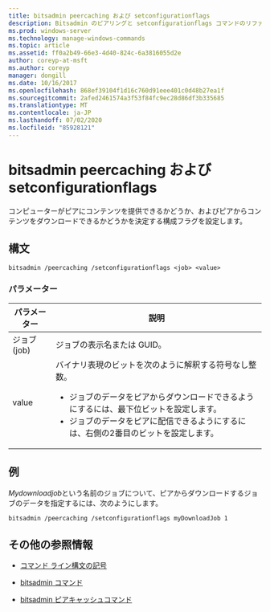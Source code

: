 ```yaml
---
title: bitsadmin peercaching および setconfigurationflags
description: Bitsadmin のピアリングと setconfigurationflags コマンドのリファレンス記事。コンピューターがコンテンツをピアに提供できるかどうか、およびピアからコンテンツをダウンロードできるかどうかを決定する構成フラグを設定します。
ms.prod: windows-server
ms.technology: manage-windows-commands
ms.topic: article
ms.assetid: ff0a2b49-66e3-4d40-824c-6a3816055d2e
author: coreyp-at-msft
ms.author: coreyp
manager: dongill
ms.date: 10/16/2017
ms.openlocfilehash: 868ef39104f1d16c760d91eee401c0d48b27ea1f
ms.sourcegitcommit: 2afed2461574a3f53f84fc9ec28d86df3b335685
ms.translationtype: MT
ms.contentlocale: ja-JP
ms.lasthandoff: 07/02/2020
ms.locfileid: "85928121"
---
```

# <a name="bitsadmin-peercaching-and-setconfigurationflags"></a>bitsadmin peercaching および setconfigurationflags

コンピューターがピアにコンテンツを提供できるかどうか、およびピアからコンテンツをダウンロードできるかどうかを決定する構成フラグを設定します。

## <a name="syntax"></a>構文

```
bitsadmin /peercaching /setconfigurationflags <job> <value>
```

### <a name="parameters"></a>パラメーター

| パラメーター | 説明 |
| -------------- | -------------- |
| ジョブ (job) | ジョブの表示名または GUID。 |
| value | バイナリ表現のビットを次のように解釈する符号なし整数。<ul><li>ジョブのデータをピアからダウンロードできるようにするには、最下位ビットを設定します。</li><li>ジョブのデータをピアに配信できるようにするには、右側の2番目のビットを設定します。</li></ul>|

## <a name="examples"></a>例

*Mydownloadjob*という名前のジョブについて、ピアからダウンロードするジョブのデータを指定するには、次のようにします。

```
bitsadmin /peercaching /setconfigurationflags myDownloadJob 1
```

## <a name="additional-references"></a>その他の参照情報

- [コマンド ライン構文の記号](command-line-syntax-key.md)

- [bitsadmin コマンド](bitsadmin.md)

- [bitsadmin ピアキャッシュコマンド](bitsadmin-peercaching.md)
